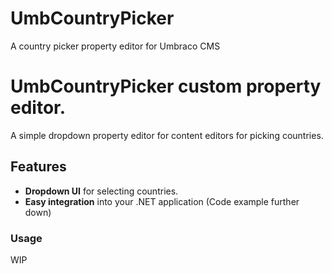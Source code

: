 # UmbCountryPicker
A country picker property editor for Umbraco CMS

# UmbCountryPicker custom property editor.

A simple dropdown property editor for content editors for picking countries.

## Features

- **Dropdown UI** for selecting countries.
- **Easy integration** into your .NET application (Code example further down)

### Usage
WIP